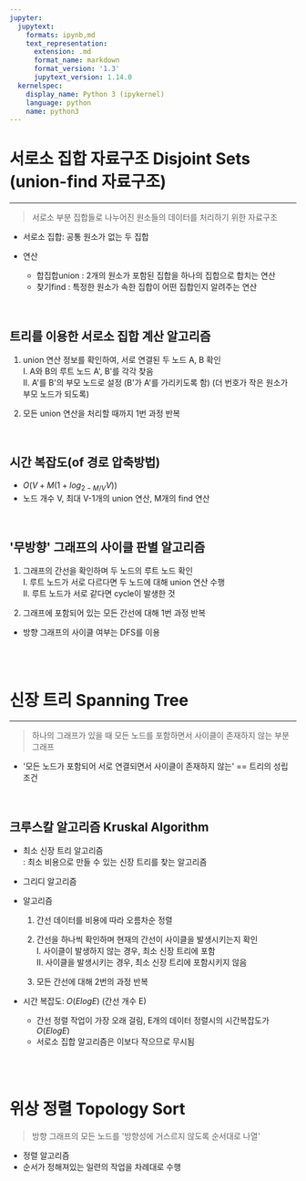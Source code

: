 ```yaml
---
jupyter:
  jupytext:
    formats: ipynb,md
    text_representation:
      extension: .md
      format_name: markdown
      format_version: '1.3'
      jupytext_version: 1.14.0
  kernelspec:
    display_name: Python 3 (ipykernel)
    language: python
    name: python3
---
```


<!-- #region -->
# 서로소 집합 자료구조 Disjoint Sets (union-find 자료구조)
---
> 서로소 부분 집합들로 나누어진 원소들의 데이터를 처리하기 위한 자료구조
  
  
- 서로소 집합: 공통 원소가 없는 두 집합
  
  
- 연산
    - 합집합union : 2개의 원소가 포함된 집합을 하나의 집합으로 합치는 연산
    - 찾기find : 특정한 원소가 속한 집합이 어떤 집합인지 알려주는 연산

<br>

## 트리를 이용한 서로소 집합 계산 알고리즘

1. union 연산 정보를 확인하여, 서로 연결된 두 노드 A, B 확인  
    I. A와 B의 루트 노드 A', B'를 각각 찾음  
    II. A'를 B'의 부모 노드로 설정 (B'가 A'를 가리키도록 함) (더 번호가 작은 원소가 부모 노드가 되도록) 
  
  
2. 모든 union 연산을 처리할 때까지 1번 과정 반복
<!-- #endregion -->

<!-- #region -->
<br>

## 시간 복잡도(of 경로 압축방법)

- $O(V+M(1+log_{2-M/V}V))$
- 노드 개수 V, 최대 V-1개의 union 연산, M개의 find 연산

<br>

## '무방향' 그래프의 사이클 판별 알고리즘

1. 그래프의 간선을 확인하며 두 노드의 루트 노드 확인  
    I. 루트 노드가 서로 다르다면 두 노드에 대해 union 연산 수행  
    II. 루트 노드가 서로 같다면 cycle이 발생한 것
  
  
2. 그래프에 포함되어 있는 모든 간선에 대해 1번 과정 반복

- 방향 그래프의 사이클 여부는 DFS를 이용
<!-- #endregion -->

<!-- #region -->
<br><br>
# 신장 트리 Spanning Tree
---
> 하나의 그래프가 있을 때 모든 노드를 포함하면서 사이클이 존재하지 않는 부분 그래프
- '모든 노드가 포함되어 서로 연결되면서 사이클이 존재하지 않는' == 트리의 성립 조건

<br>

## 크루스칼 알고리즘 Kruskal Algorithm
- 최소 신장 트리 알고리즘  
    : 최소 비용으로 만들 수 있는 신장 트리를 찾는 알고리즘
  
  
- 그리디 알고리즘
  
  
- 알고리즘
    1. 간선 데이터를 비용에 따라 오름차순 정렬  

    2. 간선을 하나씩 확인하며 현재의 간선이 사이클을 발생시키는지 확인  
        I. 사이클이 발생하지 않는 경우, 최소 신장 트리에 포함  
        II. 사이클을 발생시키는 경우, 최소 신장 트리에 포함시키지 않음  

    3. 모든 간선에 대해 2번의 과정 반복
  
  
- 시간 복잡도: $O(ElogE)$ (간선 개수 E)
    - 간선 정렬 작업이 가장 오래 걸림, E개의 데이터 정렬시의 시간복잡도가 $O(ElogE)$
    - 서로소 집합 알고리즘은 이보다 작으므로 무시됨
<!-- #endregion -->

<br><br>

# 위상 정렬 Topology Sort
> 방향 그래프의 모든 노드를 '방향성에 거스르지 않도록 순서대로 나열'

- 정렬 알고리즘
- 순서가 정해져있는 일련의 작업을 차례대로 수행

```python

```
